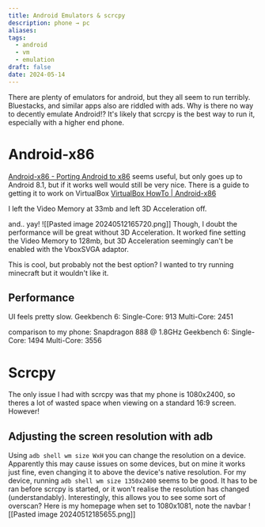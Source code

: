 ```yaml
---
title: Android Emulators & scrcpy
description: phone → pc
aliases: 
tags:
  - android
  - vm
  - emulation
draft: false
date: 2024-05-14
---
```

There are plenty of emulators for android, but they all seem to run terribly. Bluestacks, and similar apps also are riddled with ads. Why is there no way to decently emulate Android!?
It's likely that scrcpy is the best way to run it, especially with a higher end phone.
# Android-x86
[Android-x86 - Porting Android to x86](https://www.android-x86.org/) seems useful, but only goes up to Android 8.1, but if it works well would still be very nice.
There is a guide to getting it to work on VirtualBox [VirtualBox HowTo | Android-x86](https://www.android-x86.org/documentation/virtualbox.html)

I left the Video Memory at 33mb and left 3D Acceleration off.

and.. yay! 
![[Pasted image 20240512165720.png]]
Though, I doubt the performance will be great without 3D Acceleration. 
It worked fine setting the Video Memory to 128mb, but 3D Acceleration seemingly can't be enabled with the VboxSVGA adaptor.

This is cool, but probably not the best option? 
I wanted to try running minecraft but it wouldn't like it.
## Performance
UI feels pretty slow.
Geekbench 6:
Single-Core: 913
Multi-Core: 2451

comparison to my phone:
Snapdragon 888 @ 1.8GHz
Geekbench 6:
Single-Core: 1494
Multi-Core: 3556

# Scrcpy
The only issue I had with scrcpy was that my phone is 1080x2400, so theres a lot of wasted space when viewing on a standard 16:9 screen. However!
## Adjusting the screen resolution with adb
Using `adb shell wm size WxH` you can change the resolution on a device. Apparently this may cause issues on some devices, but on mine it works just fine, even changing it to above the device's native resolution.
For my device, running `adb shell wm size 1350x2400` seems to be good. It has to be ran before scrcpy is started, or it won't realise the resolution has changed (understandably). Interestingly, this allows you to see some sort of overscan?
Here is my homepage when set to 1080x1081, note the navbar
![[Pasted image 20240512185655.png]]
